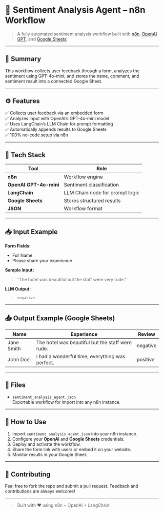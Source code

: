 # 🧠 Sentiment Analysis Agent – n8n Workflow

> A fully automated sentiment analysis workflow built with [n8n](https://n8n.io), [OpenAI GPT](https://platform.openai.com/), and [Google Sheets](https://www.google.com/sheets/about/).

---

## 📌 Summary

This workflow collects user feedback through a form, analyzes the sentiment using GPT-4o-mini, and stores the name, comment, and sentiment result into a connected Google Sheet.

---

## ⚙️ Features

✅ Collects user feedback via an embedded form  
✅ Analyzes input with OpenAI’s GPT-4o-mini model  
✅ Uses LangChain’s LLM Chain for prompt formatting  
✅ Automatically appends results to Google Sheets  
✅ 100% no-code setup via n8n

---

## 🧰 Tech Stack

| Tool | Role |
|------|------|
| **n8n** | Workflow engine |
| **OpenAI GPT-4o-mini** | Sentiment classification |
| **LangChain** | LLM Chain node for prompt logic |
| **Google Sheets** | Stores structured results |
| **JSON** | Workflow format |

---

## 📥 Input Example

**Form Fields:**
- Full Name
- Please share your experience

**Sample Input:**  
> "The hotel was beautiful but the staff were very rude."

**LLM Output:**  
> `negative`

---

## 📤 Output Example (Google Sheets)

| Name        | Experience                                       | Review    |
|-------------|--------------------------------------------------|-----------|
| Jane Smith  | The hotel was beautiful but the staff were rude. | negative  |
| John Doe    | I had a wonderful time, everything was perfect.  | positive  |

---

## 📁 Files

- `sentiment_analysis_agent.json`  
  Exportable workflow for import into any n8n instance.

---

## 🚀 How to Use

1. Import `sentiment_analysis_agent.json` into your n8n instance.
2. Configure your **OpenAI** and **Google Sheets** credentials.
3. Deploy and activate the workflow.
4. Share the form link with users or embed it on your website.
5. Monitor results in your Google Sheet.

---

## 🤝 Contributing

Feel free to fork the repo and submit a pull request. Feedback and contributions are always welcome!

---

> Built with ❤️ using n8n + OpenAI + LangChain


